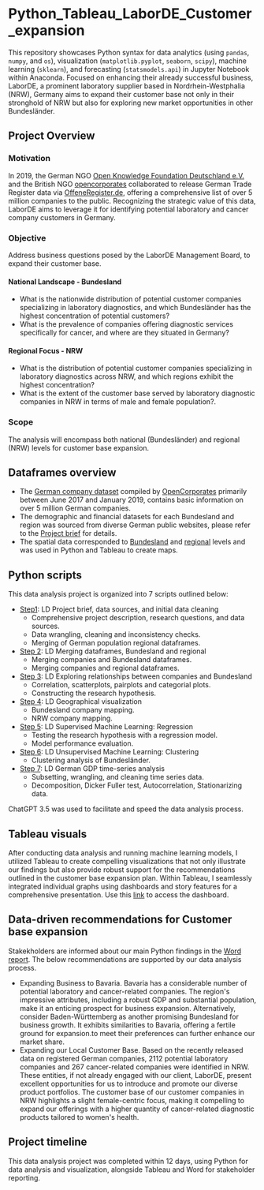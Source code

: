 # Python_Tableau_LaborDE_Customer_expansion
This repository showcases Python syntax for data analytics (using `pandas`, `numpy`, and `os`), visualization (`matplotlib.pyplot`, `seaborn`, `scipy`), machine learning (`sklearn`), and forecasting (`statsmodels.api`) in Jupyter Notebook within Anaconda. Focused on enhancing their already successful business, LaborDE, a prominent laboratory supplier based in Nordrhein-Westphalia (NRW), Germany aims to expand their customer base not only in their stronghold of NRW but also for exploring new market opportunities in other Bundesländer.

## Project Overview

### Motivation
In 2019, the German NGO [Open Knowledge Foundation Deutschland e.V.](https://okfn.de/) and the British NGO [opencorporates](https://opencorporates.com/) collaborated to release German Trade Register data via [OffeneRegister.de](https://offeneregister.de/), offering a comprehensive list of over 5 million companies to the public. Recognizing the strategic value of this data, LaborDE aims to leverage it for identifying potential laboratory and cancer company customers in Germany.
### Objective
Address business questions posed by the LaborDE Management Board, to expand their customer base. 
#### National Landscape - Bundesland
* What is the nationwide distribution of potential customer companies specializing in laboratory diagnostics, and which Bundesländer has the highest concentration of potential customers?
* What is the prevalence of companies offering diagnostic services specifically for cancer, and where are they situated in Germany?
#### Regional Focus - NRW
* What is the distribution of potential customer companies specializing in laboratory diagnostics across NRW, and which regions exhibit the highest concentration?
* What is the extent of the customer base served by laboratory diagnostic companies in NRW in terms of male and female population?.  
### Scope
The analysis will encompass both national (Bundesländer) and regional (NRW) levels for customer base expansion.
## Dataframes overview
* The [German company dataset](https://offeneregister.de/) compiled by [OpenCorporates](https://opencorporates.com/) primarily between June 2017 and January 2019, contains basic information on over 5 million German companies.
* The demographic and financial datasets for each Bundesland and region was sourced from diverse German public websites, please refer to the [Project brief](01_2024_LaborDE_analysis/01_Project_Management/Project_brief.pdf) for details.
* The spatial data corresponded to [Bundesland](https://github.com/isellsoap/deutschlandGeoJSON/blob/main/README.md) and [regional](https://www.suche-postleitzahl.org/plz-karte-erstellen) levels and was used in Python and Tableau to create maps.  
## Python scripts
This data analysis project is organized into 7 scripts outlined below:
* [Step1](01_2024_LaborDE_analysis/03_Scripts/Step1_LD_Project_brief_data_sources_and_cleaning.ipynb): LD Project brief, data sources, and initial data cleaning
  * Comprehensive project description, research questions, and data sources.
  * Data wrangling, cleaning and inconsistency checks.
  * Merging of German population regional dataframes.
* [Step 2](01_2024_LaborDE_analysis/03_Scripts/Step2_LD_German_company_merging.ipynb): LD Merging dataframes, Bundesland and regional
  * Merging companies and Bundesland dataframes.
  * Merging companies and regional dataframes.
* [Step 3](01_2024_LaborDE_analysis/03_Scripts/Step3_LD_Exploring_relationships_between_companies_and_Bundesland.ipynb): LD Exploring relationships between companies and Bundesland
  * Correlation, scatterplots, pairplots and categorial plots.
  * Constructing the research hypothesis.
* [Step 4](01_2024_LaborDE_analysis/03_Scripts/Step4_LD_Geographical_visualization.ipynb): LD Geographical visualization
  * Bundesland company mapping.
  * NRW company mapping.
* [Step 5](01_2024_LaborDE_analysis/03_Scripts/Step5_LD_Supervised_machine_learning_Regression.ipynb): LD Supervised Machine Learning: Regression
  * Testing the research hypothesis with a regression model.
  * Model performance evaluation.
* [Step 6](01_2024_LaborDE_analysis/03_Scripts/Step6_LD_Unsupervised_machine_learning_Clustering.ipynb): LD Unsupervised Machine Learning: Clustering
  * Clustering analysis of Bundesländer.
* [Step 7](01_2024_LaborDE_analysis/03_Scripts/Step7_LD_German_GDP_Time_series_anaylsis.ipynb): LD German GDP time-series analysis
  * Subsetting, wrangling, and cleaning time series data.
  * Decomposition, Dicker Fuller test, Autocorrelation, Stationarizing data.

ChatGPT 3.5 was used to facilitate and speed the data analysis process. 

## Tableau visuals
After conducting data analysis and running machine learning models, I utilized Tableau to create compelling visualizations that not only illustrate our findings but also provide robust support for the recommendations outlined in the customer base expansion plan. Within Tableau, I seamlessly integrated individual graphs using dashboards and story features for a comprehensive presentation. Use this [link](https://public.tableau.com/app/profile/nadia.ordonez/viz/GermancompaniesLaborDE/LaborDECustomerexpansion) to access the dashboard.

## Data-driven recommendations for Customer base expansion 
Stakekholders are informed about our main Python findings in the [Word report](01_2024_LaborDE_analysis/05_Send_to_client/Data_driven_recommendations.pdf). The below recommendations are supported by our data analysis process.
* Expanding Business to Bavaria. 
Bavaria has a considerable number of potential laboratory and cancer-related companies. The region's impressive attributes, including a robust GDP and substantial population, make it an enticing prospect for business expansion. Alternatively, consider Baden-Württemberg as another promising Bundesland for business growth. It exhibits similarities to Bavaria, offering a fertile ground for expansion.to meet their preferences can further enhance our market share.
* Expanding our Local Customer Base.
Based on the recently released data on registered German companies, 2112 potential laboratory companies and 267 cancer-related companies were identified in NRW. These entities, if not already engaged with our client, LaborDE, present excellent opportunities for us to introduce and promote our diverse product portfolios. The customer base of our customer companies in NRW highlights a slight female-centric focus, making it compelling to expand our offerings with a higher quantity of cancer-related diagnostic products tailored to women's health.
                                                                         
## Project timeline
This data analysis project was completed within 12 days, using Python for data analysis and visualization, alongside Tableau and Word for stakeholder reporting. 
